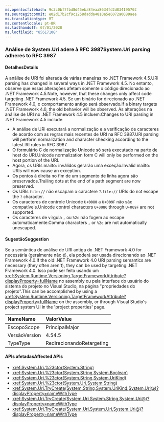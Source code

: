```yaml
---
ms.openlocfilehash: 9c3c0bf7fbd8d45eba84eaa8634fd2d834195702
ms.sourcegitcommit: e02d17b2cf9c1258dadda4810a5e6072a0089aee
ms.translationtype: MT
ms.contentlocale: pt-BR
ms.lasthandoff: 07/01/2020
ms.locfileid: "85617108"
---
```

### <a name="systemuri-parsing-adheres-to-rfc-3987"></a><span data-ttu-id="4d4ba-101">Análise de System.Uri adere à RFC 3987</span><span class="sxs-lookup"><span data-stu-id="4d4ba-101">System.Uri parsing adheres to RFC 3987</span></span>

#### <a name="details"></a><span data-ttu-id="4d4ba-102">Detalhes</span><span class="sxs-lookup"><span data-stu-id="4d4ba-102">Details</span></span>

<span data-ttu-id="4d4ba-103">A análise de URI foi alterada de várias maneiras no .NET Framework 4.5.</span><span class="sxs-lookup"><span data-stu-id="4d4ba-103">URI parsing has changed in several ways in .NET Framework 4.5.</span></span> <span data-ttu-id="4d4ba-104">No entanto, observe que essas alterações afetam somente o código direcionado ao .NET Framework 4.5.</span><span class="sxs-lookup"><span data-stu-id="4d4ba-104">Note, however, that these changes only affect code targeting .NET Framework 4.5.</span></span> <span data-ttu-id="4d4ba-105">Se um binário for direcionado ao .NET Framework 4.0, o comportamento antigo será observado.</span><span class="sxs-lookup"><span data-stu-id="4d4ba-105">If a binary targets .NET Framework 4.0, the old behavior will be observed.</span></span> <span data-ttu-id="4d4ba-106">As alterações na análise de URI no .NET Framework 4.5 incluem:</span><span class="sxs-lookup"><span data-stu-id="4d4ba-106">Changes to URI parsing in .NET Framework 4.5 include:</span></span>

- <span data-ttu-id="4d4ba-107">A análise de URI executará a normalização e a verificação de caracteres de acordo com as regras mais recentes de URI na RFC 3987.</span><span class="sxs-lookup"><span data-stu-id="4d4ba-107">URI parsing will perform normalization and character checking according to the latest IRI rules in RFC 3987.</span></span>
- <span data-ttu-id="4d4ba-108">O formulário C de normalização Unicode só será executado na parte de host do URI.</span><span class="sxs-lookup"><span data-stu-id="4d4ba-108">Unicode normalization form C will only be performed on the host portion of the URI.</span></span>
- <span data-ttu-id="4d4ba-109">Agora, os URIs mailto: inválidos gerarão uma exceção.</span><span class="sxs-lookup"><span data-stu-id="4d4ba-109">Invalid mailto: URIs will now cause an exception.</span></span>
- <span data-ttu-id="4d4ba-110">Os pontos à direita no fim de um segmento de linha agora são preservados.</span><span class="sxs-lookup"><span data-stu-id="4d4ba-110">Trailing dots at the end of a path segment are now preserved.</span></span>
- <span data-ttu-id="4d4ba-111">Os URIs `file://` não escapam o caractere `?`.</span><span class="sxs-lookup"><span data-stu-id="4d4ba-111">`file://` URIs do not escape the `?` character.</span></span>
- <span data-ttu-id="4d4ba-112">Os caracteres de controle Unicode `U+0080` a `U+009F` não são compatíveis.</span><span class="sxs-lookup"><span data-stu-id="4d4ba-112">Unicode control characters `U+0080` through `U+009F` are not supported.</span></span>
- <span data-ttu-id="4d4ba-113">Os caracteres de vírgula `,` ou `%2c` não fogem ao escape automaticamente.</span><span class="sxs-lookup"><span data-stu-id="4d4ba-113">Comma characters `,` or `%2c` are not automatically unescaped.</span></span>

#### <a name="suggestion"></a><span data-ttu-id="4d4ba-114">Sugestão</span><span class="sxs-lookup"><span data-stu-id="4d4ba-114">Suggestion</span></span>

<span data-ttu-id="4d4ba-115">Se a semântica de análise de URI antiga do .NET Framework 4.0 for necessária (geralmente não é), ela poderá ser usada direcionando ao .NET Framework 4.0.</span><span class="sxs-lookup"><span data-stu-id="4d4ba-115">If the old .NET Framework 4.0 URI parsing semantics are necessary (they often aren't), they can be used by targeting .NET Framework 4.0.</span></span> <span data-ttu-id="4d4ba-116">Isso pode ser feito usando um <xref:System.Runtime.Versioning.TargetFrameworkAttribute?displayProperty=fullName> no assembly ou pela interface do usuário do sistema do projeto no Visual Studio, na página "propriedades do projeto".</span><span class="sxs-lookup"><span data-stu-id="4d4ba-116">This can be accomplished by using a <xref:System.Runtime.Versioning.TargetFrameworkAttribute?displayProperty=fullName> on the assembly, or through Visual Studio's project system UI in the 'project properties' page.</span></span>

| <span data-ttu-id="4d4ba-117">Name</span><span class="sxs-lookup"><span data-stu-id="4d4ba-117">Name</span></span>    | <span data-ttu-id="4d4ba-118">Valor</span><span class="sxs-lookup"><span data-stu-id="4d4ba-118">Value</span></span>       |
|:--------|:------------|
| <span data-ttu-id="4d4ba-119">Escopo</span><span class="sxs-lookup"><span data-stu-id="4d4ba-119">Scope</span></span>   | <span data-ttu-id="4d4ba-120">Principal</span><span class="sxs-lookup"><span data-stu-id="4d4ba-120">Major</span></span>       |
| <span data-ttu-id="4d4ba-121">Versão</span><span class="sxs-lookup"><span data-stu-id="4d4ba-121">Version</span></span> | <span data-ttu-id="4d4ba-122">4.5</span><span class="sxs-lookup"><span data-stu-id="4d4ba-122">4.5</span></span>         |
| <span data-ttu-id="4d4ba-123">Type</span><span class="sxs-lookup"><span data-stu-id="4d4ba-123">Type</span></span>    | <span data-ttu-id="4d4ba-124">Redirecionando</span><span class="sxs-lookup"><span data-stu-id="4d4ba-124">Retargeting</span></span> |

#### <a name="affected-apis"></a><span data-ttu-id="4d4ba-125">APIs afetadas</span><span class="sxs-lookup"><span data-stu-id="4d4ba-125">Affected APIs</span></span>

- <xref:System.Uri.%23ctor(System.String)>
- <xref:System.Uri.%23ctor(System.String,System.Boolean)>
- <xref:System.Uri.%23ctor(System.String,System.UriKind)>
- <xref:System.Uri.%23ctor(System.Uri,System.String)>
- <xref:System.Uri.TryCreate(System.String,System.UriKind,System.Uri@)?displayProperty=nameWithType>
- <xref:System.Uri.TryCreate(System.Uri,System.String,System.Uri@)?displayProperty=nameWithType>
- <xref:System.Uri.TryCreate(System.Uri,System.Uri,System.Uri@)?displayProperty=nameWithType>
